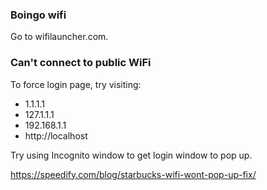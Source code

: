 ### Boingo wifi

Go to wifilauncher.com.


### Can't connect to public WiFi

To force login page, try visiting:

* 1.1.1.1
* 127.1.1.1
* 192.168.1.1
* http://localhost

Try using Incognito window to get login window to pop up.

https://speedify.com/blog/starbucks-wifi-wont-pop-up-fix/
